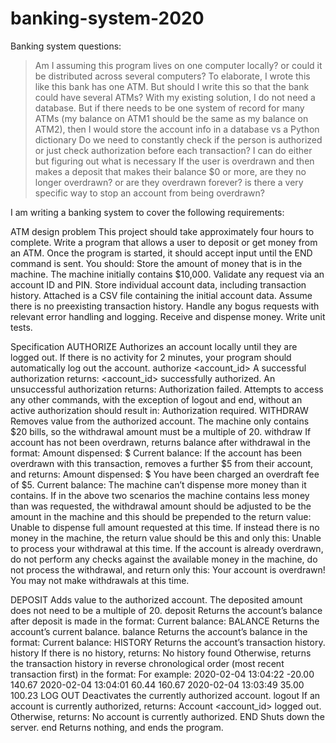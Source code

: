 # banking-system-2020
Banking system questions:
> Am I assuming this program lives on one computer locally? or could it be distributed across several computers?
To elaborate, I wrote this like this bank has one ATM. But should I write this so that the bank could have several ATMs?
With my existing solution, I do not need a database. But if there needs to be one system of record for many ATMs (my balance on ATM1 should be the same as my balance on ATM2), then I would store the account info in a database vs a Python dictionary
> Do we need to constantly check if the person is authorized or just check authorization before each transaction? I can do either but figuring out what is necessary
>If the user is overdrawn and then makes a deposit that makes their balance $0 or more, are they no longer overdrawn? or are they overdrawn forever? is there a very specific way to stop an account from being overdrawn?

I am writing a banking system to cover the following requirements:

ATM design problem
This project should take approximately four hours to complete.
Write a program that allows a user to deposit or get money from an ATM. Once the program is started, it should accept input until the END
command is sent.
You should:
Store the amount of money that is in the machine. The machine initially contains $10,000.
Validate any request via an account ID and PIN.
Store individual account data, including transaction history. Attached is a CSV file containing the initial account data. Assume there is no
preexisting transaction history.
Handle any bogus requests with relevant error handling and logging.
Receive and dispense money.
Write unit tests.

Specification
AUTHORIZE
Authorizes an account locally until they are logged out. If there is no activity for 2 minutes, your program should automatically log out the account.
authorize <account_id> <pin>
A successful authorization returns:
<account_id> successfully authorized.
An unsuccessful authorization returns:
Authorization failed.
Attempts to access any other commands, with the exception of logout and end, without an active authorization should result in:
Authorization required.
WITHDRAW
Removes value from the authorized account. The machine only contains $20 bills, so the withdrawal amount must be a multiple of 20.
withdraw <value>
If account has not been overdrawn, returns balance after withdrawal in the format:
Amount dispensed: $<x>
Current balance: <balance>
If the account has been overdrawn with this transaction, removes a further $5 from their account, and returns:
Amount dispensed: $<x>
You have been charged an overdraft fee of $5. Current balance: <balance>
The machine can’t dispense more money than it contains. If in the above two scenarios the machine contains less money than was
requested, the withdrawal amount should be adjusted to be the amount in the machine and this should be prepended to the return value:
Unable to dispense full amount requested at this time.
If instead there is no money in the machine, the return value should be this and only this:
Unable to process your withdrawal at this time.
If the account is already overdrawn, do not perform any checks against the available money in the machine, do not process the withdrawal,
and return only this:
Your account is overdrawn! You may not make withdrawals at this time.

DEPOSIT
Adds value to the authorized account. The deposited amount does not need to be a multiple of 20.
deposit <value>
Returns the account’s balance after deposit is made in the format:
Current balance: <balance>
BALANCE
Returns the account’s current balance.
balance
Returns the account’s balance in the format:
Current balance: <balance>
HISTORY
Returns the account’s transaction history.
history
If there is no history, returns:
No history found
Otherwise, returns the transaction history in reverse chronological order (most recent transaction first) in the format:
<date> <time> <amount> <balance after transaction>
For example:
2020-02-04 13:04:22 -20.00 140.67
2020-02-04 13:04:01 60.44 160.67
2020-02-04 13:03:49 35.00 100.23
LOG OUT
Deactivates the currently authorized account.
logout
If an account is currently authorized, returns:
Account <account_id> logged out.
Otherwise, returns:
No account is currently authorized.
END
Shuts down the server.
end
Returns nothing, and ends the program.